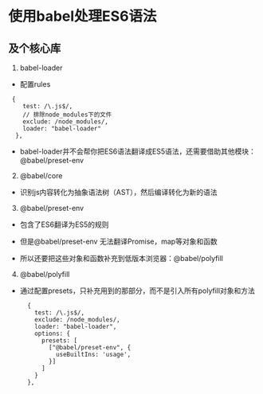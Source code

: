 # 使用babel处理ES6语法

## 及个核心库
1. babel-loader
  - 配置rules
  ```
   {
      test: /\.js$/,
      // 排除node_modules下的文件
      exclude: /node_modules/,
      loader: "babel-loader"
    },
  ```
  
  - babel-loader并不会帮你把ES6语法翻译成ES5语法，还需要借助其他模块：@babel/preset-env
 
 
2. @babel/core
  - 识别js内容转化为抽象语法树（AST），然后编译转化为新的语法
  
  
3. @babel/preset-env 
  - 包含了ES6翻译为ES5的规则
  
  - 但是@babel/preset-env 无法翻译Promise，map等对象和函数
  
  - 所以还要把这些对象和函数补充到低版本浏览器：@babel/polyfill
  
  
4. @babel/polyfill
  - 通过配置presets，只补充用到的那部分，而不是引入所有polyfill对象和方法
    ```
      {
        test: /\.js$/,
        exclude: /node_modules/,
        loader: "babel-loader",
        options: {
          presets: [
            ["@babel/preset-env", {
              useBuiltIns: 'usage',
            }]
          ]
        }
      },
    ```
  
